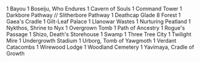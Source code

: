 1 Bayou
1 Boseiju, Who Endures
1 Cavern of Souls
1 Command Tower
1 Darkbore Pathway // Slitherbore Pathway
1 Deathcap Glade
8 Forest
1 Gaea's Cradle
1 Gilt-Leaf Palace
1 Llanowar Wastes
1 Nurturing Peatland
1 Nykthos, Shrine to Nyx
1 Overgrown Tomb
1 Path of Ancestry
1 Rogue's Passage
1 Shizo, Death's Storehouse
1 Swamp
1 Three Tree City
1 Twilight Mire
1 Undergrowth Stadium
1 Urborg, Tomb of Yawgmoth
1 Verdant Catacombs
1 Wirewood Lodge
1 Woodland Cemetery
1 Yavimaya, Cradle of Growth
